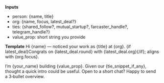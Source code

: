 **Inputs**
- person: {name, title}
- org: {name, focus, latest_deal?}
- ties: {shared_follow?, mutual_startup?, farcaster_handle?, telegram_handle?}
- value_prop: short string you provide


**Template**
Hi {name} — noticed your work as {title} at {org}. {if latest_deal}Congrats on {latest_deal.round} with {latest_deal.org}{/if}; aligns with {org.focus}.


I’m {your_name} building {value_prop}. Given our {tie_snippet_if_any}, thought a quick intro could be useful. Open to a short chat? Happy to send a 3‑bullet overview.